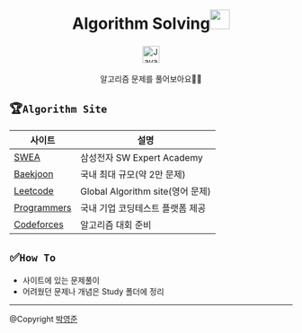 <div align="center">
<h1>Algorithm Solving<img src="https://media.giphy.com/media/JOSBoxT3dploPJ1ams/giphy.gif" width="35px"></h1>

<img src="https://user-images.githubusercontent.com/42997924/138549989-b579e243-7e5a-4250-b3dc-5af1c1bd3d2c.png" alt="Java" style="vertical-align:top; margin:4px" height="30">



알고리즘 문제를 풀어보아요🙆‍♂️

</div>

## 🏆`Algorithm Site`

| 사이트 | 설명 |
|---|---|
| [SWEA](https://swexpertacademy.com/main/main.do) | 삼성전자 SW Expert Academy |
| [Baekjoon](https://www.acmicpc.net/) | 국내 최대 규모(약 2만 문제) |
| [Leetcode](https://leetcode.com/) | Global Algorithm site(영어 문제) |
| [Programmers](https://programmers.co.kr/) | 국내 기업 코딩테스트 플랫폼 제공 |
| [Codeforces](https://codeforces.com/) | 알고리즘 대회 준비 |



## ✅`How To`

- 사이트에 있는 문제풀이
- 어려웠던 문제나 개념은 Study 폴더에 정리

---

@Copyright [박영준](https://github.com/jun108059)
